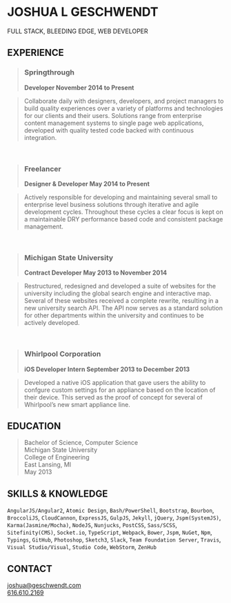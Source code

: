 JOSHUA L GESCHWENDT
================================================================================
FULL STACK, BLEEDING EDGE, WEB DEVELOPER

EXPERIENCE
--------------------------------------------------------------------------------

> ### Springthrough
> **Developer November 2014 to Present**

> Collaborate daily with designers, developers, and project managers to build
quality experiences over a variety of platforms and technologies for our
clients and their users. Solutions range from enterprise content management
systems to single page web applications, developed with quality tested code
backed with continuous integration.

&nbsp;
> ### Freelancer
> **Designer & Developer May 2014 to Present**

> Actively responsible for developing and maintaining several small to
enterprise level business solutions through iterative and agile development
cycles. Throughout these cycles a clear focus is kept on a maintainable DRY
performance based code and consistent package management.

&nbsp;
> ### Michigan State University
> **Contract Developer May 2013 to November 2014**

> Restructured, redesigned and developed a suite of websites for the university
including the global search engine and interactive map. Several of these
websites received a complete rewrite, resulting in a new university search
API. The API now serves as a standard solution for other departments within
the university and continues to be actively developed.

&nbsp;
> ### Whirlpool Corporation
> **iOS Developer Intern September 2013 to December 2013**

> Developed a native iOS application that gave users the ability to confgure
custom settings for an appliance based on the location of their device.
This served as the proof of concept for several of Whirlpool’s new smart
appliance line.

EDUCATION
--------------------------------------------------------------------------------
> Bachelor of Science, Computer Science<br>
Michigan State University<br>
College of Engineering<br>
East Lansing, MI<br>
May 2013

SKILLS & KNOWLEDGE
--------------------------------------------------------------------------------
`AngularJS/Angular2`, 
`Atomic Design`, 
`Bash/PowerShell`, 
`Bootstrap`, 
`Bourbon`, 
`BroccoliJS`, 
`CloudCannon`,
`ExpressJS`, 
`GulpJS`, 
`Jekyll`, 
`jQuery`, 
`Jspm(SystemJS)`, 
`Karma(Jasmine/Mocha)`, 
`NodeJS`,
`Nunjucks`, 
`PostCSS`, 
`Sass/SCSS`, 
`Sitefinity(CMS)`,
`Socket.io`, 
`TypeScript`, 
`Webpack`,
`Bower`, 
`Jspm`, 
`NuGet`, 
`Npm`, 
`Typings`,
`GitHub`,
`Photoshop`, 
`Sketch3`, 
`Slack`, 
`Team Foundation Server`, 
`Travis`, 
`Visual Studio/Visual`, 
`Studio Code`, 
`WebStorm`, 
`ZenHub`

CONTACT
--------------------------------------------------------------------------------
[joshua@geschwendt.com](mailto:joshua@geschwendt.com)<br>
[616.610.2169](tel:16166102169)

